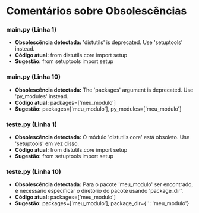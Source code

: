 # Comentários sobre Obsolescências

### main.py (Linha 1)
- **Obsolescência detectada:** 'distutils' is deprecated. Use 'setuptools' instead.
- **Código atual:** from distutils.core import setup
- **Sugestão:** from setuptools import setup


### main.py (Linha 10)
- **Obsolescência detectada:** The 'packages' argument is deprecated. Use 'py_modules' instead.
- **Código atual:** packages=['meu_modulo']
- **Sugestão:** packages=['meu_modulo'],  py_modules=['meu_modulo']


### teste.py (Linha 1)
- **Obsolescência detectada:** O módulo 'distutils.core' está obsoleto. Use 'setuptools' em vez disso.
- **Código atual:** from distutils.core import setup
- **Sugestão:** from setuptools import setup


### teste.py (Linha 10)
- **Obsolescência detectada:** Para o pacote 'meu_modulo' ser encontrado, é necessário especificar o diretório do pacote usando 'package_dir'.
- **Código atual:** packages=['meu_modulo']
- **Sugestão:** packages=['meu_modulo'], package_dir={'': 'meu_modulo'}

